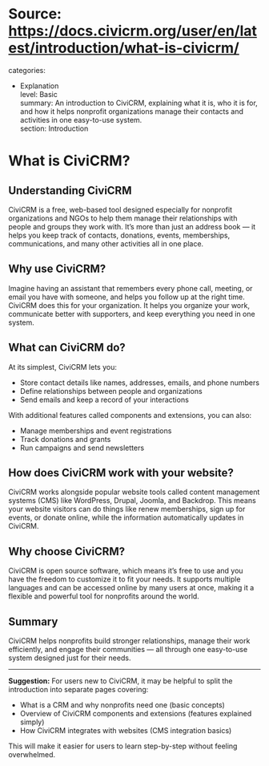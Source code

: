 # Source: https://docs.civicrm.org/user/en/latest/introduction/what-is-civicrm/

categories:
  - Explanation  
level: Basic  
summary: An introduction to CiviCRM, explaining what it is, who it is for, and how it helps nonprofit organizations manage their contacts and activities in one easy-to-use system.  
section: Introduction  

# What is CiviCRM?  

## Understanding CiviCRM  

CiviCRM is a free, web-based tool designed especially for nonprofit organizations and NGOs to help them manage their relationships with people and groups they work with. It’s more than just an address book — it helps you keep track of contacts, donations, events, memberships, communications, and many other activities all in one place.  

## Why use CiviCRM?  

Imagine having an assistant that remembers every phone call, meeting, or email you have with someone, and helps you follow up at the right time. CiviCRM does this for your organization. It helps you organize your work, communicate better with supporters, and keep everything you need in one system.  

## What can CiviCRM do?  

At its simplest, CiviCRM lets you:  
- Store contact details like names, addresses, emails, and phone numbers  
- Define relationships between people and organizations  
- Send emails and keep a record of your interactions  

With additional features called components and extensions, you can also:  
- Manage memberships and event registrations  
- Track donations and grants  
- Run campaigns and send newsletters  

## How does CiviCRM work with your website?  

CiviCRM works alongside popular website tools called content management systems (CMS) like WordPress, Drupal, Joomla, and Backdrop. This means your website visitors can do things like renew memberships, sign up for events, or donate online, while the information automatically updates in CiviCRM.  

## Why choose CiviCRM?  

CiviCRM is open source software, which means it’s free to use and you have the freedom to customize it to fit your needs. It supports multiple languages and can be accessed online by many users at once, making it a flexible and powerful tool for nonprofits around the world.  

## Summary  

CiviCRM helps nonprofits build stronger relationships, manage their work efficiently, and engage their communities — all through one easy-to-use system designed just for their needs.  

---

**Suggestion:** For users new to CiviCRM, it may be helpful to split the introduction into separate pages covering:  
- What is a CRM and why nonprofits need one (basic concepts)  
- Overview of CiviCRM components and extensions (features explained simply)  
- How CiviCRM integrates with websites (CMS integration basics)  

This will make it easier for users to learn step-by-step without feeling overwhelmed.
